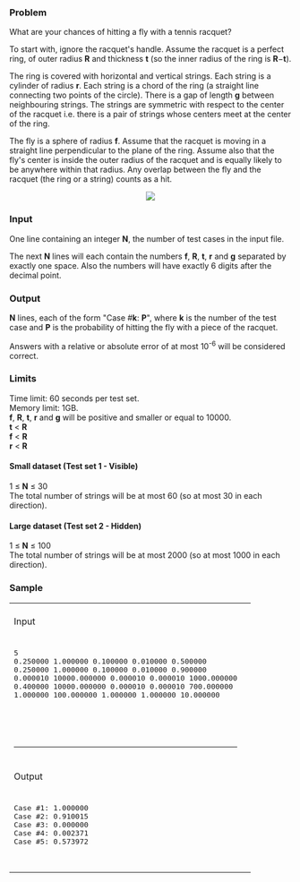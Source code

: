 <p><h3>Problem</h3>
<p>
  What are your chances of hitting a fly with a tennis racquet?
</p><p>
  To start with, ignore the racquet's handle. Assume the racquet is a perfect
  ring, of outer radius <b>R</b> and thickness <b>t</b> (so the inner radius of
  the ring is <b>R</b>−<b>t</b>).
</p><p>
  The ring is covered with horizontal and vertical strings. Each string is a
  cylinder of radius <b>r</b>. Each string is a chord of the ring (a straight
  line connecting two points of the circle). There is a gap of length <b>g</b>
  between neighbouring strings. The strings are symmetric with respect to the
  center of the racquet i.e. there is a pair of strings whose centers meet at
  the center of the ring.
</p><p>
  The fly is a sphere of radius <b>f</b>. Assume that the racquet is moving in
  a straight line perpendicular to the plane of the ring. Assume also that the
  fly's center is inside the outer radius of the racquet and is equally likely
  to be anywhere within that radius. Any overlap between the fly and the
  racquet (the ring or a string) counts as a hit.
</p><p style="text-align:center">
  <img src="https://codejam.googleapis.com/dashboard/get_file/AQj_6U0mWZ1I4-zFNJrEsKwit3HPdqMkHwEg2d9mTCEtOjcsJJfZ35TG9unV6w/test2.png">
</p>

<h3>Input</h3>
<p>
  One line containing an integer <b>N</b>, the number of test cases in the
  input file.
</p><p>
  The next <b>N</b> lines will each contain the numbers <b>f</b>, <b>R</b>,
  <b>t</b>, <b>r</b> and <b>g</b> separated by exactly one space. Also the
  numbers will have exactly 6 digits after the decimal point.
</p>

<h3>Output</h3>
<p>
  <b>N</b> lines, each of the form "Case #<b>k</b>: <b>P</b>", where <b>k</b>
  is the number of the test case and <b>P</b> is the probability of hitting the
  fly with a piece of the racquet.
</p><p>
  Answers with a relative or absolute error of at most 10<sup>-6</sup> will be
  considered correct.
</p>

<h3>Limits</h3>
<p>
  Time limit: 60 seconds per test set.<br>
  Memory limit: 1GB.<br>
  <b>f</b>, <b>R</b>, <b>t</b>, <b>r</b> and <b>g</b> will be positive and smaller or equal to 10000.<br>
  <b>t</b> &lt; <b>R</b><br>
  <b>f</b> &lt; <b>R</b><br>
  <b>r</b> &lt; <b>R</b><br>
</p>

<h4>Small dataset (Test set 1 - Visible)</h4>
<p>
  1 ≤ <b>N</b> ≤ 30<br>
  The total number of strings will be at most 60 (so at most 30 in each direction).
</p>

<h4>Large dataset (Test set 2 - Hidden)</h4>
<p>
  1 ≤ <b>N</b> ≤ 100<br>
  The total number of strings will be at most 2000 (so at most 1000 in each direction).
</p>

  <h3>Sample</h3>
  <div class="problem-io-wrapper">
  <table>
  <tbody><tr>
  <td>
  <br>
  <span class="io-table-header">Input</span>
  <br>&nbsp;
  </td>
  <td>
  </td></tr>
  <tr>
  <td>
  <pre class="io-content">5
0.250000 1.000000 0.100000 0.010000 0.500000
0.250000 1.000000 0.100000 0.010000 0.900000
0.000010 10000.000000 0.000010 0.000010 1000.000000
0.400000 10000.000000 0.000010 0.000010 700.000000
1.000000 100.000000 1.000000 1.000000 10.000000

  </pre>
  </td>
  </tr>
  <tr>
  <td>
  <br><hr><br>
  </td>
  </tr>
  <tr>
  <td>
  <span class="io-table-header">Output</span>
  <br>&nbsp;
  </td>
  </tr>
  <tr>
  <td>
  <pre class="io-content">Case #1: 1.000000
Case #2: 0.910015
Case #3: 0.000000
Case #4: 0.002371
Case #5: 0.573972

  </pre>
  </td></tr>
  </tbody></table>
  </div>
  
</p>
